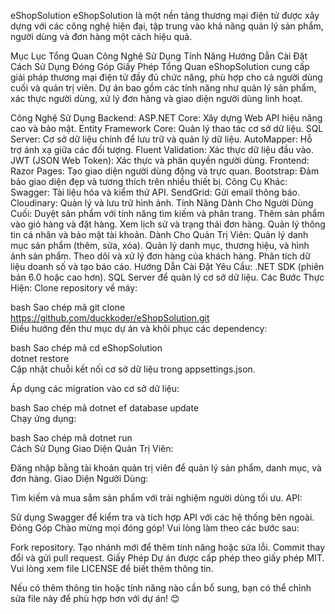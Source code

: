 eShopSolution
eShopSolution là một nền tảng thương mại điện tử được xây dựng với các công nghệ hiện đại, tập trung vào khả năng quản lý sản phẩm, người dùng và đơn hàng một cách hiệu quả.

Mục Lục
Tổng Quan
Công Nghệ Sử Dụng
Tính Năng
Hướng Dẫn Cài Đặt
Cách Sử Dụng
Đóng Góp
Giấy Phép
Tổng Quan
eShopSolution cung cấp giải pháp thương mại điện tử đầy đủ chức năng, phù hợp cho cả người dùng cuối và quản trị viên. Dự án bao gồm các tính năng như quản lý sản phẩm, xác thực người dùng, xử lý đơn hàng và giao diện người dùng linh hoạt.

Công Nghệ Sử Dụng
Backend:
ASP.NET Core: Xây dựng Web API hiệu năng cao và bảo mật.
Entity Framework Core: Quản lý thao tác cơ sở dữ liệu.
SQL Server: Cơ sở dữ liệu chính để lưu trữ và quản lý dữ liệu.
AutoMapper: Hỗ trợ ánh xạ giữa các đối tượng.
Fluent Validation: Xác thực dữ liệu đầu vào.
JWT (JSON Web Token): Xác thực và phân quyền người dùng.
Frontend:
Razor Pages: Tạo giao diện người dùng động và trực quan.
Bootstrap: Đảm bảo giao diện đẹp và tương thích trên nhiều thiết bị.
Công Cụ Khác:
Swagger: Tài liệu hóa và kiểm thử API.
SendGrid: Gửi email thông báo.
Cloudinary: Quản lý và lưu trữ hình ảnh.
Tính Năng
Dành Cho Người Dùng Cuối:
Duyệt sản phẩm với tính năng tìm kiếm và phân trang.
Thêm sản phẩm vào giỏ hàng và đặt hàng.
Xem lịch sử và trạng thái đơn hàng.
Quản lý thông tin cá nhân và bảo mật tài khoản.
Dành Cho Quản Trị Viên:
Quản lý danh mục sản phẩm (thêm, sửa, xóa).
Quản lý danh mục, thương hiệu, và hình ảnh sản phẩm.
Theo dõi và xử lý đơn hàng của khách hàng.
Phân tích dữ liệu doanh số và tạo báo cáo.
Hướng Dẫn Cài Đặt
Yêu Cầu:
.NET SDK (phiên bản 6.0 hoặc cao hơn).
SQL Server để quản lý cơ sở dữ liệu.
Các Bước Thực Hiện:
Clone repository về máy:

bash
Sao chép mã
git clone https://github.com/duckkoder/eShopSolution.git  
Điều hướng đến thư mục dự án và khôi phục các dependency:

bash
Sao chép mã
cd eShopSolution  
dotnet restore  
Cập nhật chuỗi kết nối cơ sở dữ liệu trong appsettings.json.

Áp dụng các migration vào cơ sở dữ liệu:

bash
Sao chép mã
dotnet ef database update  
Chạy ứng dụng:

bash
Sao chép mã
dotnet run  
Cách Sử Dụng
Giao Diện Quản Trị Viên:

Đăng nhập bằng tài khoản quản trị viên để quản lý sản phẩm, danh mục, và đơn hàng.
Giao Diện Người Dùng:

Tìm kiếm và mua sắm sản phẩm với trải nghiệm người dùng tối ưu.
API:

Sử dụng Swagger để kiểm tra và tích hợp API với các hệ thống bên ngoài.
Đóng Góp
Chào mừng mọi đóng góp! Vui lòng làm theo các bước sau:

Fork repository.
Tạo nhánh mới để thêm tính năng hoặc sửa lỗi.
Commit thay đổi và gửi pull request.
Giấy Phép
Dự án được cấp phép theo giấy phép MIT. Vui lòng xem file LICENSE để biết thêm thông tin.

Nếu có thêm thông tin hoặc tính năng nào cần bổ sung, bạn có thể chỉnh sửa file này để phù hợp hơn với dự án! 😊






